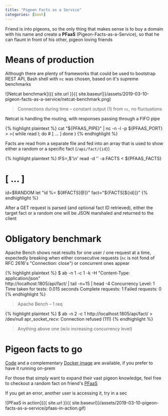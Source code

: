 ```yaml
---
title: "Pigeon Facts as a Service"
categories: [bash]
---
```


Friend is into pigeons, so the only thing that makes sense is to buy a domain
with his name and create a **PFaaS** (Pigeon-Facts-as-a-Service), so that he
can flaunt in front of his other, pigeon loving friends


# Means of production

Although there are plenty of frameworks that could be used to bootstrap REST
API, Bash shell with `nc` was chosen, based on it's supreme benchmarks

![Netcat benchmark]({{ site.url }}{{ site.baseurl}}/assets/2019-03-10-pigeon-facts-as-a-service/netcat-benchmark.png)

> Connections during time – constant output (1) from `nc`, no fluctuations


Netcat is handling the routing, with responses passing through a FIFO pipe

{% highlight plaintext %}
cat "${PFAAS_PIPE}" | nc -n -l -p ${PFAAS_PORT} > >(
  while read l; do
    # [ ... ]
  done
)
{% endhighlight %}


Facts are read from a separate file and fed into an array that is used to show
either a random or a specific fact (`/api/fact/{id}`)

{% highlight plaintext %}
IFS=,$'\n' read -d '' -a FACTS < ${PFAAS_FACTS}
# [ ... ]
id=$RANDOM
let "id %= ${#FACTS[@]}"
fact="${FACTS[${id}]}"
{% endhighlight %}


After a GET request is parsed (and optional fact ID retrieved), either the
target fact or a random one will be JSON marshaled and returned to the client


# Obligatory benchmark

Apache Bench shows neat results for one user / one request at a time,
expectedly breaking when either consecutive requests (`nc` is not fond of
RFC 2616's "Connection: close") or concurrent ones appear

{% highlight plaintext %}
$ ab -n 1 -c 1 -k -H "Content-Type: application/json" \
                   http://localhost:1805/api/fact/ | tail -n+15 | head -4
Concurrency Level:      1
Time taken for tests:   0.015 seconds
Complete requests:      1
Failed requests:        0
{% endhighlight %}


> Apache Bench – 1 req

{% highlight plaintext %}
$ ab -n 2 -c 1 http://localhost:1805/api/fact/ > /dev/null
apr_socket_recv: Connection refused (111)
{% endhighlight %}

> Anything above one (w/o increasing concurrency level)


# Pigeon facts to go

[Code](https://github.com/ushtipak/pfaas) and a complementary
[Docker image](https://hub.docker.com/r/ushtipak/pfaas) are available, if you
prefer to have it running on-prem

For those that simply want to expand their vast pigeon knowledge, feel free to
checkout a random fact on friend's
[PFaaS](http://pfaas.nenadcolovic.com:1805/api/facts)

If you get an error, another user is accessing it, try in a sec

![PFaaS in action]({{ site.url }}{{ site.baseurl}}/assets/2019-03-10-pigeon-facts-as-a-service/pfaas-in-action.gif)
